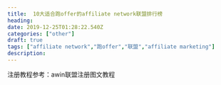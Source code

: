 ```yaml
---
title:  10大适合跑offer的affiliate network联盟排行榜
heading: 
date: 2019-12-25T01:28:22.540Z
categories: ["other"]
draft: true
tags: ["affiliate network","跑offer","联盟","affiliate marketing"]
description: 
---
```



 
注册教程参考：awin联盟注册图文教程